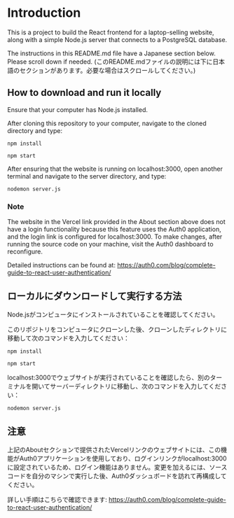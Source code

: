 # Introduction

This is a project to build the React frontend for a laptop-selling website, along with a simple Node.js server that connects to a PostgreSQL database.

The instructions in this README.md file have a Japanese section below. Please scroll down if needed.
(このREADME.mdファイルの説明には下に日本語のセクションがあります。必要な場合はスクロールしてください。)

## How to download and run it locally

Ensure that your computer has Node.js installed.

After cloning this repository to your computer, navigate to the cloned directory and type:

`npm install`

`npm start`

After ensuring that the website is running on localhost:3000, open another terminal and navigate to the server directory, and type:

`nodemon server.js`

### Note

The website in the Vercel link provided in the About section above does not have a login functionality because this feature uses the Auth0 application, and the login link is configured for localhost:3000. To make changes, after running the source code on your machine, visit the Auth0 dashboard to reconfigure.

Detailed instructions can be found at: https://auth0.com/blog/complete-guide-to-react-user-authentication/

## ローカルにダウンロードして実行する方法

Node.jsがコンピュータにインストールされていることを確認してください。

このリポジトリをコンピュータにクローンした後、クローンしたディレクトリに移動して次のコマンドを入力してください：

`npm install`

`npm start`

localhost:3000でウェブサイトが実行されていることを確認したら、別のターミナルを開いてサーバーディレクトリに移動し、次のコマンドを入力してください：

`nodemon server.js`

## 注意

上記のAboutセクションで提供されたVercelリンクのウェブサイトには、この機能がAuth0アプリケーションを使用しており、ログインリンクがlocalhost:3000に設定されているため、ログイン機能はありません。変更を加えるには、ソースコードを自分のマシンで実行した後、Auth0ダッシュボードを訪れて再構成してください。

詳しい手順はこちらで確認できます: https://auth0.com/blog/complete-guide-to-react-user-authentication/
